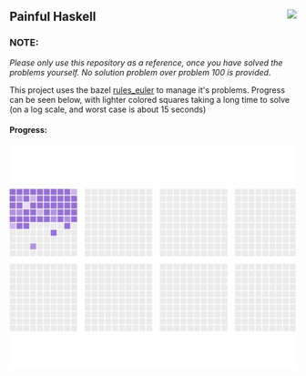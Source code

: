 ## Painful Haskell <img align="right" src="https://projecteuler.net/profile/PainfulHaskell.png">

### NOTE:
*Please only use this repository as a reference, once you have solved the problems yourself. No solution problem over problem 100 is provided.*

This project uses the bazel [rules_euler](https://github.com/dmadisetti/rules_euler) to manage it's problems.
Progress can be seen below, with lighter colored squares taking a long time to solve (on a log scale, and worst case is about 15 seconds)

#### Progress:
<img src="https://raw.githubusercontent.com/dmadisetti/painfulhaskell/gh-pages/progress.svg">
